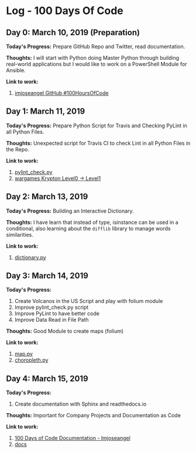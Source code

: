 # Log - 100 Days Of Code

## Day 0: March 10, 2019 (Preparation)

**Today's Progress:** Prepare GitHub Repo and Twitter, read documentation.

**Thoughts:** I will start with Python doing Master Python through building real-world applications but I would like to work on a PowerShell Module for Ansible.

**Link to work:**

1. [imjoseangel GitHub #100HoursOfCode](https://imjoseangel.github.io/100-hours-of-code)

## Day 1: March 11, 2019

**Today's Progress:** Prepare Python Script for Travis and Checking PyLint in all Python Files.

**Thoughts:** Unexpected script for Travis CI to check Lint in all Python Files in the Repo.

**Link to work:**

1. [pylint_check.py](https://github.com/imjoseangel/100-days-of-code/blob/devel/scripts/pylint_check.py)
2. [wargames Krypton Level0 -> Level1](http://overthewire.org/wargames/krypton/krypton0.html)

## Day 2: March 13, 2019

**Today's Progress:** Building an Interactive Dictionary.

**Thoughts:** I have learn that instead of type, isinstance can be used in a conditional, also learning about the `difflib` library to manage words similarities.

**Link to work:**

1. [dictionary.py](https://github.com/imjoseangel/100-days-of-code/blob/devel/python/interactive-dictionary/dictionary.py)

## Day 3: March 14, 2019

**Today's Progress:**

1. Create Volcanos in the US Script and play with folium module
2. Improve pylint_check.py script
3. Improve PyLint to have better code
4. Improve Data Read in File Path

**Thoughts:** Good Module to create maps (folium)

**Link to work:**

1. [map.py](https://github.com/imjoseangel/100-days-of-code/blob/devel/python/volcanoes-in-the-United-States/map.py)
2. [choropleth.py](https://github.com/imjoseangel/100-days-of-code/blob/devel/python/volcanoes-in-the-United-States/choropleth.py)

## Day 4: March 15, 2019

**Today's Progress:**

1. Create documentation with Sphinx and readthedocs.io

**Thoughts:** Important for Company Projects and Documentation as Code

**Link to work:**

1. [100 Days of Code Documentation - Imjoseangel](https://100-days-of-code-imjoseangel.readthedocs.io)
2. [docs](https://github.com/imjoseangel/100-days-of-code/blob/devel/python/docs/)
